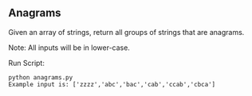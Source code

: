 ## Anagrams 

Given an array of strings, return all groups of strings that are anagrams.

Note: All inputs will be in lower-case.

Run Script:
```
python anagrams.py
Example input is: ['zzzz','abc','bac','cab','ccab','cbca']
```

